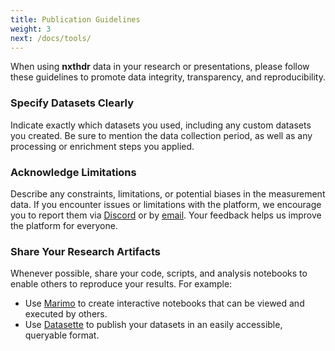 ```yaml
---
title: Publication Guidelines
weight: 3
next: /docs/tools/
---
```


When using **nxthdr** data in your research or presentations, please follow these guidelines to promote data integrity, transparency, and reproducibility.

### Specify Datasets Clearly

Indicate exactly which datasets you used, including any custom datasets you created. Be sure to mention the data collection period, as well as any processing or enrichment steps you applied.

### Acknowledge Limitations

Describe any constraints, limitations, or potential biases in the measurement data. If you encounter issues or limitations with the platform, we encourage you to report them via [Discord](https://discord.gg/KRsVs7jafg) or by [email](mailto:admin@nxthdr.dev). Your feedback helps us improve the platform for everyone.

### Share Your Research Artifacts

Whenever possible, share your code, scripts, and analysis notebooks to enable others to reproduce your results. For example:

* Use [Marimo](https://marimo.io) to create interactive notebooks that can be viewed and executed by others.
* Use [Datasette](https://datasette.io) to publish your datasets in an easily accessible, queryable format.
